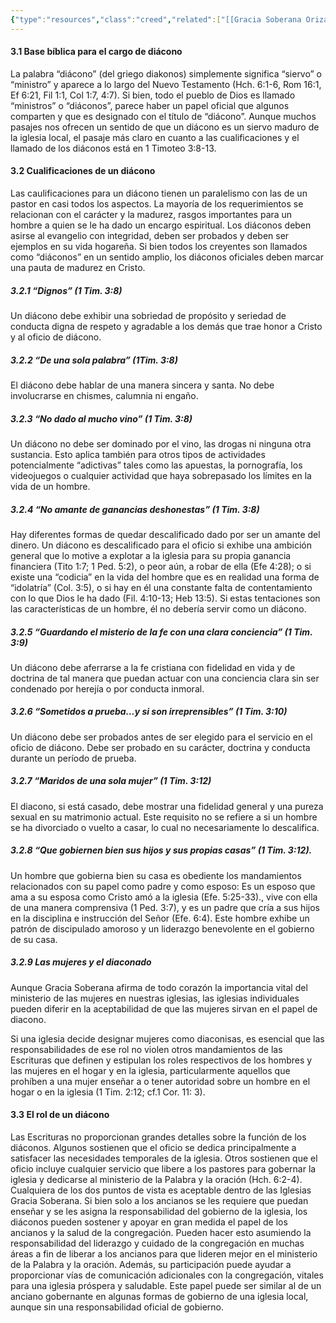 ```yaml
---
{"type":"resources","class":"creed","related":["[[Gracia Soberana Orizaba]]","[[Teología de Gracia Soberana Orizaba]]","[[Los diaconos]]","[[Ministerio]]"],"dg-publish":true,"permalink":"/programas-y-ministerios/gracia-soberana-orizaba/identidad-y-teologia/libro-de-gobierno/3-el-oficio-de-diacono/","dgPassFrontmatter":true}
---
```


#### 3.1 Base bíblica para el cargo de diácono 

La palabra “diácono” (del griego diakonos) simplemente significa “siervo” o “ministro” y aparece a lo largo del Nuevo Testamento (Hch. 6:1-6, Rom 16:1, Ef 6:21, Fil 1:1, Col 1:7, 4:7). Si bien, todo el pueblo de Dios es llamado “ministros” o “diáconos”, parece haber un papel oficial que algunos comparten y que es designado con el título de “diácono”. Aunque muchos pasajes nos ofrecen un sentido de que un diácono es un siervo maduro de la iglesia local, el pasaje más claro en cuanto a las cualificaciones y el llamado de los diáconos está en 1 Timoteo 3:8-13. 

#### 3.2 Cualificaciones de un diácono 
Las caulificaciones para un diácono tienen un paralelismo con las de un pastor en casi todos los aspectos. La mayoría de los requerimientos se relacionan con el carácter y la madurez, rasgos importantes para un hombre a quien se le ha dado un encargo espiritual. Los diáconos deben asirse al evangelio con integridad, deben ser probados y deben ser ejemplos en su vida hogareña. Si bien todos los creyentes son llamados como “diáconos” en un sentido amplio, los diáconos oficiales deben marcar una pauta de madurez en Cristo. 

##### 3.2.1 “Dignos” (1 Tim. 3:8) 
Un diácono debe exhibir una sobriedad de propósito y seriedad de conducta digna de respeto y agradable a los demás que trae honor a Cristo y al oficio de diácono. 

##### 3.2.2 “De una sola palabra” (1Tim. 3:8) 
El diácono debe hablar de una manera sincera y santa. No debe involucrarse en chismes, calumnia ni engaño. 

##### 3.2.3 “No dado al mucho vino” (1 Tim. 3:8) 
Un diácono no debe ser dominado por el vino, las drogas ni ninguna otra sustancia. Esto aplica también para otros tipos de actividades potencialmente “adictivas” tales como las apuestas, la pornografía, los videojuegos o cualquier actividad que haya sobrepasado los límites en la vida de un hombre. 

##### 3.2.4 “No amante de ganancias deshonestas” (1 Tim. 3:8) 
Hay diferentes formas de quedar descalificado dado por ser un amante del dinero. Un diácono es descalificado para el oficio si exhibe una ambición general que lo motive a explotar a la iglesia para su propia ganancia financiera (Tito 1:7; 1 Ped. 5:2), o peor aún, a robar de ella (Efe 4:28); o si existe una “codicia” en la vida del hombre que es en realidad una forma de “idolatría” (Col. 3:5), o si hay en él una constante falta de contentamiento con lo que Dios le ha dado (Fil. 4:10-13; Heb 13:5). Si estas tentaciones son las características de un hombre, él no debería servir como un diácono. 

##### 3.2.5 “Guardando el misterio de la fe con una clara conciencia” (1 Tim. 3:9) 
Un diácono debe aferrarse a la fe cristiana con fidelidad en vida y de doctrina de tal manera que puedan actuar con una conciencia clara sin ser condenado por herejía o por conducta inmoral. 

##### 3.2.6 “Sometidos a prueba…y si son irreprensibles” (1 Tim. 3:10) 
Un diácono debe ser probados antes de ser elegido para el servicio en el oficio de diácono. Debe ser probado en su carácter, doctrina y conducta durante un período de prueba. 

##### 3.2.7 “Maridos de una sola mujer” (1 Tim. 3:12) 
El diacono, si está casado, debe mostrar una fidelidad general y una pureza sexual en su matrimonio actual. Este requisito no se refiere a si un hombre se ha divorciado o vuelto a casar, lo cual no necesariamente lo descalifica. 

##### 3.2.8 “Que gobiernen bien sus hijos y sus propias casas” (1 Tim. 3:12). 
Un hombre que gobierna bien su casa es obediente los mandamientos relacionados con su papel como padre y como esposo: Es un esposo que ama a su esposa como Cristo amó a la iglesia (Efe. 5:25-33)., vive con ella de una manera comprensiva (1 Ped. 3:7), y es un padre que cría a sus hijos en la disciplina e instrucción del Señor (Efe. 6:4). Este hombre exhibe un patrón de discipulado amoroso y un liderazgo benevolente en el gobierno de su casa. 

##### 3.2.9 Las mujeres y el diaconado 
Aunque Gracia Soberana afirma de todo corazón la importancia vital del ministerio de las mujeres en nuestras iglesias, las iglesias individuales pueden diferir en la aceptabilidad de que las mujeres sirvan en el papel de diacono. 

Si una iglesia decide designar mujeres como diaconisas, es esencial que las responsabilidades de ese rol no violen otros mandamientos de las Escrituras que definen y estipulan los roles respectivos de los hombres y las mujeres en el hogar y en la iglesia, particularmente aquellos que prohíben a una mujer enseñar a o tener autoridad sobre un hombre en el hogar o en la iglesia (1 Tim. 2:12; cf.1 Cor. 11: 3). 

#### 3.3 El rol de un diácono 
Las Escrituras no proporcionan grandes detalles sobre la función de los diáconos. Algunos sostienen que el oficio se dedica principalmente a satisfacer las necesidades temporales de la iglesia. Otros sostienen que el oficio incluye cualquier servicio que libere a los pastores para gobernar la iglesia y dedicarse al ministerio de la Palabra y la oración (Hch. 6:2-4). Cualquiera de los dos puntos de vista es aceptable dentro de las Iglesias Gracia Soberana. Si bien solo a los ancianos se les requiere que puedan enseñar y se les asigna la responsabilidad del gobierno de la iglesia, los diáconos pueden sostener y apoyar en gran medida el papel de los ancianos y la salud de la congregación. Pueden hacer esto asumiendo la responsabilidad del liderazgo y cuidado de la congregación en muchas áreas a fin de liberar a los ancianos para que lideren mejor en el ministerio de la Palabra y la oración. Además, su participación puede ayudar a proporcionar vías de comunicación adicionales con la congregación, vitales para una iglesia próspera y saludable. Este papel puede ser similar al de un anciano gobernante en algunas formas de gobierno de una iglesia local, aunque sin una responsabilidad oficial de gobierno.